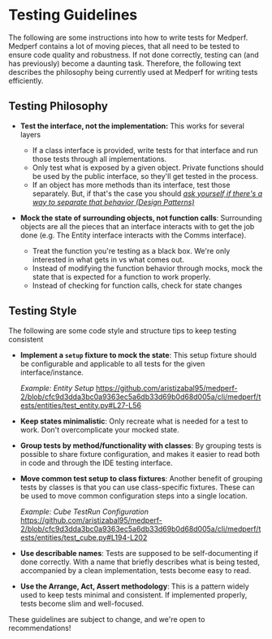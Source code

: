 # Testing Guidelines

The following are some instructions into how to write tests for Medperf. Medperf contains a lot of moving pieces, that all need to be tested to ensure code quality and robustness. If not done correctly, testing can (and has previously) become a daunting task. Therefore, the following text describes the philosophy being currently used at Medperf for writing tests efficiently.

## Testing Philosophy
- **Test the interface, not the implementation:** This works for several layers
  
  - If a class interface is provided, write tests for that interface and run those tests through all implementations.
  - Only test what is exposed by a given object. Private functions should be used by the public interface, so they'll get tested in the process.
  - If an object has more methods than its interface, test those separately. But, if that's the case you should <ins>_ask yourself if there's a way to separate that behavior (Design Patterns)_</ins>
- **Mock the state of surrounding objects, not function calls**: Surrounding objects are all the pieces that an interface interacts with to get the job done (e.g. The Entity interface interacts with the Comms interface).
  
  - Treat the function you're testing as a black box. We're only interested in what gets in vs what comes out. 
  - Instead of modifying the function behavior through mocks, mock the state that is expected for a function to work properly.
  - Instead of checking for function calls, check for state changes

## Testing Style
The following are some code style and structure tips to keep testing consistent

- **Implement a `setup` fixture to mock the state**: This setup fixture should be configurable and applicable to all tests for the given interface/instance.
  
  _Example: Entity Setup_
  https://github.com/aristizabal95/medperf-2/blob/cfc9d3dda3bc0a9363ec5a6db33d69b0d68d005a/cli/medperf/tests/entities/test_entity.py#L27-L56
  
- **Keep states minimalistic**: Only recreate what is needed for a test to work. Don't overcomplicate your mocked state.
- **Group tests by method/functionality with classes**: By grouping tests is possible to share fixture configuration, and makes it easier to read both in code and through the IDE testing interface.
- **Move common test setup to class fixtures**: Another benefit of grouping tests by classes is that you can use class-specific fixtures. These can be used to move common configuration steps into a single location.

  _Example: Cube TestRun Configuration_
  https://github.com/aristizabal95/medperf-2/blob/cfc9d3dda3bc0a9363ec5a6db33d69b0d68d005a/cli/medperf/tests/entities/test_cube.py#L194-L202

- **Use describable names**: Tests are supposed to be self-documenting if done correctly. With a name that briefly describes what is being tested, accompanied by a clean implementation, tests become easy to read.

- **Use the Arrange, Act, Assert methodology**: This is a pattern widely used to keep tests minimal and consistent. If implemented properly, tests become slim and well-focused.

These guidelines are subject to change, and we're open to recommendations!